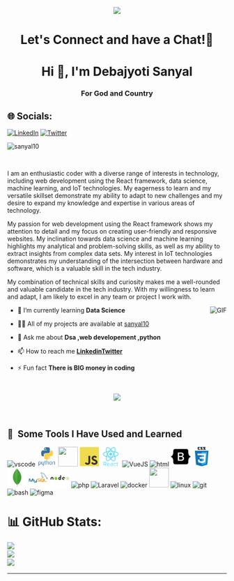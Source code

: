 <p align="center">
  <img src="https://capsule-render.vercel.app/api?type=waving&color=gradient&text=Hello!&height=100&section=header"/>
</p>

<h1 align="center">
  Let's Connect and have a Chat!💬
</h1>
<h1 align="center">Hi 👋, I'm Debajyoti Sanyal</h1>
<h3 align="center">For God and Country</h3>

## 🌐 Socials:
[![LinkedIn](https://img.shields.io/badge/LinkedIn-%230077B5.svg?logo=linkedin&logoColor=white)](https://www.linkedin.com/in/debajyoti-sanyal-21023021a/) [![Twitter](https://img.shields.io/badge/Twitter-%231DA1F2.svg?logo=Twitter&logoColor=white)]((https://twitter.com/_pegasus_03))
<p align="left"> <img src="https://komarev.com/ghpvc/?username=sanyal10&label=Profile%20views&color=0e75b6&style=flat" alt="sanyal10" /> </p>

<br />

I am an enthusiastic coder with a diverse range of interests in technology, including web development using the React framework, data science, machine learning, and IoT technologies. My eagerness to learn and my versatile skillset demonstrate my ability to adapt to new challenges and my desire to expand my knowledge and expertise in various areas of technology.

My passion for web development using the React framework shows my attention to detail and my focus on creating user-friendly and responsive websites. My inclination towards data science and machine learning highlights my analytical and problem-solving skills, as well as my ability to extract insights from complex data sets. My interest in IoT technologies demonstrates my understanding of the intersection between hardware and software, which is a valuable skill in the tech industry.

My combination of technical skills and curiosity makes me a well-rounded and valuable candidate in the tech industry. With my willingness to learn and adapt, I am likely to excel in any team or project I work with.


<img align="right" alt="GIF" src="https://media.giphy.com/media/USV0ym3bVWQJJmNu3N/giphy.gif" />


- 🌱 I’m currently learning **Data Science**

- 👨‍💻 All of my projects are available at [sanyal10](https://github.com/sanyal10?tab=repositories)

- 💬 Ask me about **Dsa ,web developement ,python**

- 📫 How to reach me **[Linkedin](https://www.linkedin.com/in/debajyoti-sanyal-21023021a/)[Twitter](https://twitter.com/_pegasus_03)**

- ⚡ Fun fact **There is BIG money in coding**

<br>
<p align="center">
  <img src= "https://i.giphy.com/media/q217GUnfKAmJlFcjBX/giphy.webp">
</p>
</br>


<h2> 🚀 &nbsp;Some Tools I Have Used and Learned</h2>
<p align="left">

<img src="https://cdn.jsdelivr.net/gh/devicons/devicon/icons/vscode/vscode-original.svg" alt="vscode" width="45" height="45"/>
<img src="https://raw.githubusercontent.com/devicons/devicon/master/icons/python/python-original-wordmark.svg" alt="python" width="45" height="45" />
<img src="https://cdn.jsdelivr.net/gh/devicons/devicon/icons/cplusplus/cplusplus-original.svg" width="45" height="45"/>
<img src="https://raw.githubusercontent.com/devicons/devicon/master/icons/javascript/javascript-original.svg" alt="javascript" width="45" height="45" />
<img src="https://raw.githubusercontent.com/devicons/devicon/master/icons/react/react-original-wordmark.svg" alt="react" width="45" height="45" />
<img src="https://cdn.jsdelivr.net/gh/devicons/devicon/icons/vuejs/vuejs-original-wordmark.svg" alt="VueJS" width="45" height="45"/>
<img src="https://cdn.jsdelivr.net/gh/devicons/devicon/icons/html5/html5-original.svg" alt="html" width="45" height="45"/>
<img src="https://raw.githubusercontent.com/devicons/devicon/master/icons/bootstrap/bootstrap-plain.svg" alt="bootstrap" width="45" height="45" />
<img src="https://raw.githubusercontent.com/devicons/devicon/master/icons/css3/css3-original-wordmark.svg" alt="css3" width="45" height="45" />
<img src="https://raw.githubusercontent.com/devicons/devicon/master/icons/mongodb/mongodb-original.svg" alt="mongodb" width="45" height="45" />
<img src="https://raw.githubusercontent.com/devicons/devicon/master/icons/mysql/mysql-original-wordmark.svg" alt="mysql" width="45" height="45" />
<img src="https://raw.githubusercontent.com/devicons/devicon/master/icons/nodejs/nodejs-original-wordmark.svg" alt="nodejs" width="45" height="45" />
<img src="https://cdn.jsdelivr.net/gh/devicons/devicon/icons/php/php-original.svg" alt="php" width="45" height="45"/>
<img src="https://cdn.jsdelivr.net/gh/devicons/devicon/icons/laravel/laravel-plain-wordmark.svg" alt="Laravel" width="45" height="45"/>
<img src="https://cdn.jsdelivr.net/gh/devicons/devicon/icons/docker/docker-original.svg" alt="docker" width="45" height="45"/>
<img src="https://cdn.jsdelivr.net/gh/devicons/devicon/icons/amazonwebservices/amazonwebservices-plain-wordmark.svg" width="45" height="45"/>
<img src="https://cdn.jsdelivr.net/gh/devicons/devicon/icons/linux/linux-original.svg" alt="linux" width="45" height="45"/>       
<img src="https://cdn.jsdelivr.net/gh/devicons/devicon/icons/git/git-original.svg" alt="git" width="45" height="45"/>
<img src="https://cdn.jsdelivr.net/gh/devicons/devicon/icons/bash/bash-original.svg" alt="bash" width="45" height="45"/>
<img src="https://cdn.jsdelivr.net/gh/devicons/devicon/icons/figma/figma-original.svg" alt="figma" width="45" height="45"/>   
</p>

# 📊 GitHub Stats:
![](https://github-readme-stats.vercel.app/api?username=sanyal10&theme=dark&hide_border=false&include_all_commits=false&count_private=false)<br/>
![](https://github-readme-streak-stats.herokuapp.com/?user=sanyal10&theme=dark&hide_border=false)<br/>
![](https://github-readme-stats.vercel.app/api/top-langs/?username=sanyal10&theme=dark&hide_border=false&include_all_commits=false&count_private=false&layout=compact)


---

